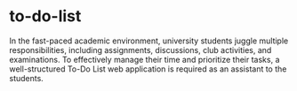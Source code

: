 # to-do-list
In the fast-paced academic environment, university students juggle multiple responsibilities, including assignments, discussions, club activities, and examinations. To effectively manage their time and prioritize their tasks, a well-structured To-Do List web application is required as an assistant to the students.
